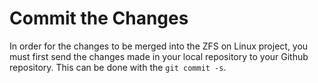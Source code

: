 # Commit the Changes

In order for the changes to be merged into the ZFS on Linux project, you must first send the changes made in your local repository to your Github repository.  This can be done with the ```git commit -s```.
